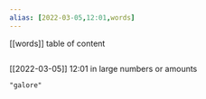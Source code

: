```yaml
---
alias: [2022-03-05,12:01,words]
---
```

[[words]]
table of content
```toc
```

[[2022-03-05]] 12:01
in large numbers or amounts
```query
"galore"
```